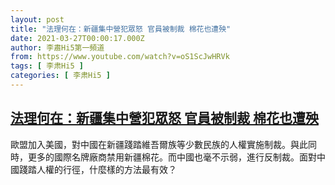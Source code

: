 ```yaml
---
layout: post
title: "法理何在：新疆集中營犯眾怒 官員被制裁 棉花也遭殃"
date: 2021-03-27T00:00:17.000Z
author: 李肅Hi5第一頻道
from: https://www.youtube.com/watch?v=oS1ScJwHRVk
tags: [ 李肃Hi5 ]
categories: [ 李肃Hi5 ]
---
```

<!--1616803217000-->
[法理何在：新疆集中營犯眾怒 官員被制裁 棉花也遭殃](https://www.youtube.com/watch?v=oS1ScJwHRVk)
------

<div>
歐盟加入美國，對中國在新疆踐踏維吾爾族等少數民族的人權實施制裁。與此同時，更多的國際名牌廠商禁用新疆棉花。而中國也毫不示弱，進行反制裁。面對中國踐踏人權的行徑，什麼樣的方法最有效？
</div>

